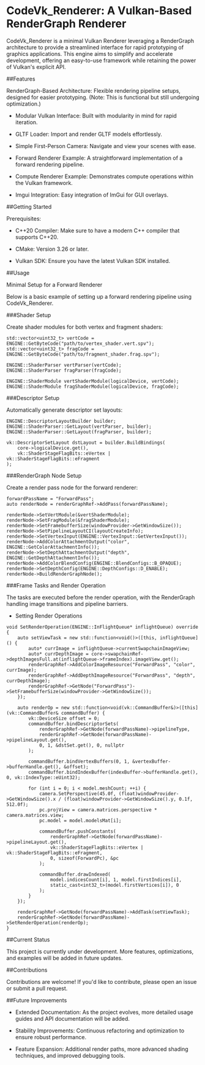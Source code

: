 # CodeVk_Renderer: A Vulkan-Based RenderGraph Renderer

CodeVk_Renderer is a minimal Vulkan Renderer leveraging a RenderGraph architecture to provide a streamlined interface for rapid prototyping of graphics applications. This engine aims to simplify and accelerate development, offering an easy-to-use framework while retaining the power of Vulkan's explicit API.

##Features

RenderGraph-Based Architecture: Flexible rendering pipeline setups, designed for easier prototyping. (Note: This is functional but still undergoing optimization.)

- Modular Vulkan Interface: Built with modularity in mind for rapid iteration.

- GLTF Loader: Import and render GLTF models effortlessly.

- Simple First-Person Camera: Navigate and view your scenes with ease.

- Forward Renderer Example: A straightforward implementation of a forward rendering pipeline.

- Compute Renderer Example: Demonstrates compute operations within the Vulkan framework.

- Imgui Integration: Easy integration of ImGui for GUI overlays.

##Getting Started

Prerequisites: 

- C++20 Compiler: Make sure to have a modern C++ compiler that supports C++20.

- CMake: Version 3.26 or later.

- Vulkan SDK: Ensure you have the latest Vulkan SDK installed.

##Usage

Minimal Setup for a Forward Renderer

Below is a basic example of setting up a forward rendering pipeline using CodeVk_Renderer.

###Shader Setup

Create shader modules for both vertex and fragment shaders:
```
std::vector<uint32_t> vertCode = ENGINE::GetByteCode("path/to/vertex_shader.vert.spv");
std::vector<uint32_t> fragCode = ENGINE::GetByteCode("path/to/fragment_shader.frag.spv");

ENGINE::ShaderParser vertParser(vertCode);
ENGINE::ShaderParser fragParser(fragCode);

ENGINE::ShaderModule vertShaderModule(logicalDevice, vertCode);
ENGINE::ShaderModule fragShaderModule(logicalDevice, fragCode);
```
###Descriptor Setup

Automatically generate descriptor set layouts:
```
ENGINE::DescriptorLayoutBuilder builder;
ENGINE::ShaderParser::GetLayout(vertParser, builder);
ENGINE::ShaderParser::GetLayout(fragParser, builder);

vk::DescriptorSetLayout dstLayout = builder.BuildBindings(
    core->logicalDevice.get(),
    vk::ShaderStageFlagBits::eVertex | vk::ShaderStageFlagBits::eFragment
);
```
###RenderGraph Node Setup

Create a render pass node for the forward renderer:

```
forwardPassName = "ForwardPass";
auto renderNode = renderGraphRef->AddPass(forwardPassName);

renderNode->SetVertModule(&vertShaderModule);
renderNode->SetFragModule(&fragShaderModule);
renderNode->SetFramebufferSize(windowProvider->GetWindowSize());
renderNode->SetPipelineLayoutCI(layoutCreateInfo);
renderNode->SetVertexInput(ENGINE::VertexInput::GetVertexInput());
renderNode->AddColorAttachmentOutput("color", ENGINE::GetColorAttachmentInfo());
renderNode->SetDepthAttachmentOutput("depth", ENGINE::GetDepthAttachmentInfo());
renderNode->AddColorBlendConfig(ENGINE::BlendConfigs::B_OPAQUE);
renderNode->SetDepthConfig(ENGINE::DepthConfigs::D_ENABLE);
renderNode->BuildRenderGraphNode();
```

###Frame Tasks and Render Operation

The tasks are executed before the render operation, with the RenderGraph handling image transitions and pipeline barriers.

- Setting Render Operations

```
void SetRenderOperation(ENGINE::InFlightQueue* inflightQueue) override {
    auto setViewTask = new std::function<void()>([this, inflightQueue]() {
        auto* currImage = inflightQueue->currentSwapchainImageView;
        auto* currDepthImage = core->swapchainRef->depthImagesFull.at(inflightQueue->frameIndex).imageView.get();
        renderGraphRef->AddColorImageResource("ForwardPass", "color", currImage);
        renderGraphRef->AddDepthImageResource("ForwardPass", "depth", currDepthImage);
        renderGraphRef->GetNode("ForwardPass")->SetFramebufferSize(windowProvider->GetWindowSize());
    });

    auto renderOp = new std::function<void(vk::CommandBuffer&)>([this](vk::CommandBuffer& commandBuffer) {
        vk::DeviceSize offset = 0;
        commandBuffer.bindDescriptorSets(
            renderGraphRef->GetNode(forwardPassName)->pipelineType,
            renderGraphRef->GetNode(forwardPassName)->pipelineLayout.get(),
            0, 1, &dstSet.get(), 0, nullptr
        );

        commandBuffer.bindVertexBuffers(0, 1, &vertexBuffer->bufferHandle.get(), &offset);
        commandBuffer.bindIndexBuffer(indexBuffer->bufferHandle.get(), 0, vk::IndexType::eUint32);

        for (int i = 0; i < model.meshCount; ++i) {
            camera.SetPerspective(45.0f, (float)windowProvider->GetWindowSize().x / (float)windowProvider->GetWindowSize().y, 0.1f, 512.0f);
            pc.projView = camera.matrices.perspective * camera.matrices.view;
            pc.model = model.modelsMat[i];

            commandBuffer.pushConstants(
                renderGraphRef->GetNode(forwardPassName)->pipelineLayout.get(),
                vk::ShaderStageFlagBits::eVertex | vk::ShaderStageFlagBits::eFragment,
                0, sizeof(ForwardPc), &pc
            );

            commandBuffer.drawIndexed(
                model.indicesCount[i], 1, model.firstIndices[i],
                static_cast<int32_t>(model.firstVertices[i]), 0
            );
        }
    });

    renderGraphRef->GetNode(forwardPassName)->AddTask(setViewTask);
    renderGraphRef->GetNode(forwardPassName)->SetRenderOperation(renderOp);
}
```

##Current Status

This project is currently under development. More features, optimizations, and examples will be added in future updates.

##Contributions

Contributions are welcome! If you'd like to contribute, please open an issue or submit a pull request.

##Future Improvements

- Extended Documentation: As the project evolves, more detailed usage guides and API documentation will be added.

- Stability Improvements: Continuous refactoring and optimization to ensure robust performance.

- Feature Expansion: Additional render paths, more advanced shading techniques, and improved debugging tools.


